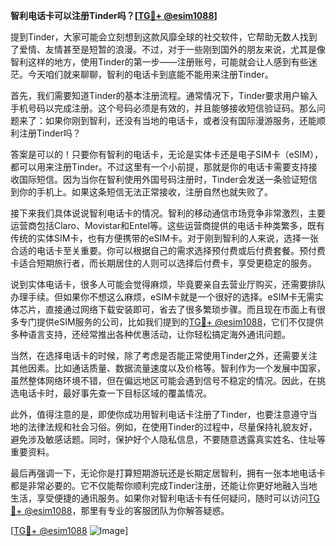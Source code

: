 **智利电话卡可以注册Tinder吗？[[TG💪+ @esim1088](https://t.me/s/esim1088)]**

提到Tinder，大家可能会立刻想到这款风靡全球的社交软件，它帮助无数人找到了爱情、友情甚至是短暂的浪漫。不过，对于一些刚到国外的朋友来说，尤其是像智利这样的地方，使用Tinder的第一步——注册账号，可能就会让人感到有些迷茫。今天咱们就来聊聊，智利的电话卡到底能不能用来注册Tinder。

首先，我们需要知道Tinder的基本注册流程。通常情况下，Tinder要求用户输入手机号码以完成注册。这个号码必须是有效的，并且能够接收短信验证码。那么问题来了：如果你刚到智利，还没有当地的电话卡，或者没有国际漫游服务，还能顺利注册Tinder吗？

答案是可以的！只要你有智利的电话卡，无论是实体卡还是电子SIM卡（eSIM），都可以用来注册Tinder。不过这里有一个小前提，那就是你的电话卡需要支持接收国际短信。因为当你在智利使用外国号码注册时，Tinder会发送一条验证短信到你的手机上。如果这条短信无法正常接收，注册自然也就失败了。

接下来我们具体说说智利电话卡的情况。智利的移动通信市场竞争非常激烈，主要运营商包括Claro、Movistar和Entel等。这些运营商提供的电话卡种类繁多，既有传统的实体SIM卡，也有方便携带的eSIM卡。对于刚到智利的人来说，选择一张合适的电话卡至关重要。你可以根据自己的需求选择预付费或后付费套餐。预付费卡适合短期旅行者，而长期居住的人则可以选择后付费卡，享受更稳定的服务。

说到实体电话卡，很多人可能会觉得麻烦，毕竟要亲自去营业厅购买，还需要排队办理手续。但如果你不想这么麻烦，eSIM卡就是一个很好的选择。eSIM卡无需实体芯片，直接通过网络下载安装即可，省去了很多繁琐步骤。而且现在市面上有很多专门提供eSIM服务的公司，比如我们提到的[TG💪+ @esim1088](https://t.me/s/esim1088)，它们不仅提供多种语言支持，还经常推出各种优惠活动，让你轻松搞定海外通讯问题。

当然，在选择电话卡的时候，除了考虑是否能正常使用Tinder之外，还需要关注其他因素。比如通话质量、数据流量速度以及价格等。智利作为一个发展中国家，虽然整体网络环境不错，但在偏远地区可能会遇到信号不稳定的情况。因此，在挑选电话卡时，最好事先查一下目标区域的覆盖情况。

此外，值得注意的是，即使你成功用智利电话卡注册了Tinder，也要注意遵守当地的法律法规和社会习俗。例如，在使用Tinder的过程中，尽量保持礼貌友好，避免涉及敏感话题。同时，保护好个人隐私信息，不要随意透露真实姓名、住址等重要资料。

最后再强调一下，无论你是打算短期游玩还是长期定居智利，拥有一张本地电话卡都是非常必要的。它不仅能帮你顺利完成Tinder注册，还能让你更好地融入当地生活，享受便捷的通讯服务。如果你对智利电话卡有任何疑问，随时可以访问[TG💪+ @esim1088](https://t.me/s/esim1088)，那里有专业的客服团队为你解答疑惑。

[[TG💪+ @esim1088](https://t.me/s/esim1088) ![Image](https://i.postimg.cc/4NQfJmqS/Snipaste-2025-05-13-00-14-12.png)]